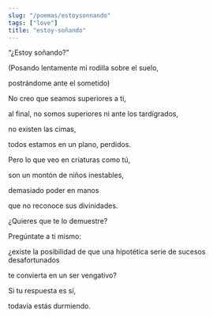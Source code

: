 ```yaml
---
slug: "/poemas/estoysonnando"
tags: ["love"]
title: "estoy-soñando"
---
```

“¿Estoy soñando?”

(Posando lentamente mi rodilla sobre el suelo,

postrándome ante el sometido)

No creo que seamos superiores a ti,

al final, no somos superiores ni ante los tardígrados,

no existen las cimas,

todos estamos en un plano, perdidos.

Pero lo que veo en criaturas como tú,

son un montón de niños inestables,

demasiado poder en manos

que no reconoce sus divinidades.

¿Quieres que te lo demuestre?

Pregúntate a ti mismo:

¿existe la posibilidad de que una hipotética serie de sucesos desafortunados

te convierta en un ser vengativo?

Si tu respuesta es sí,

todavía estás durmiendo.